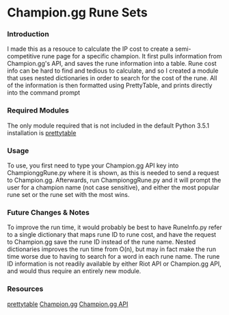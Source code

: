 # Champion.gg Rune Sets

### Introduction
I made this as a resouce to calculate the IP cost to create a semi-competitive rune page for a specific champion. It first pulls information from Champion.gg's API, and saves the rune information into a table. Rune cost info can be hard to find and tedious to calculate, and so I created a module that uses nested dictionaries in order to search for the cost of the rune. All of the information is then formatted using PrettyTable, and prints directly into the command prompt

### Required Modules
The only module required that is not included in the default Python 3.5.1 installation is [prettytable](https://code.google.com/archive/p/prettytable/)

### Usage
To use, you first need to type your Champion.gg API key into ChampionggRune.py where it is shown, as this is needed to send a request to Champion.gg. Afterwards, run ChampionggRune.py and it will prompt the user for a champion name (not case sensitive), and either the most popular rune set or the rune set with the most wins.

### Future Changes & Notes
To improve the run time, it would probably be best to have RuneInfo.py refer to a single dictionary that maps rune ID to rune cost, and have the request to Champion.gg save the rune ID instead of the rune name. Nested dictionaries improves the run time from O(n), but may in fact make the run time worse due to having to search for a word in each rune name. The rune ID information is not readily available by either Riot API or Champion.gg API, and would thus require an entirely new module.

### Resources
[prettytable](https://code.google.com/archive/p/prettytable/)
[Champion.gg](http://champion.gg/)
[Champion.gg API](http://api.champion.gg/)
